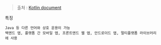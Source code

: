 > 출처 : [Kotlin document](https://kotlinlang.org/docs/multiplatform.html)

특징

    Java 등 다른 언어와 상호 운용이 가능
    백엔드 앱, 플랫폼 간 모바일 앱, 프론트엔드 웹 앱, 안드로이드 앱, 멀티플랫폼 라이브러리에 사용
    
